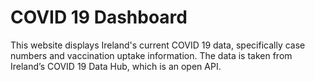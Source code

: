 # COVID 19 Dashboard

This website displays Ireland's current COVID 19 data, specifically case numbers and vaccination uptake information. The data is taken from Ireland’s COVID 19 Data Hub, which is an open API.